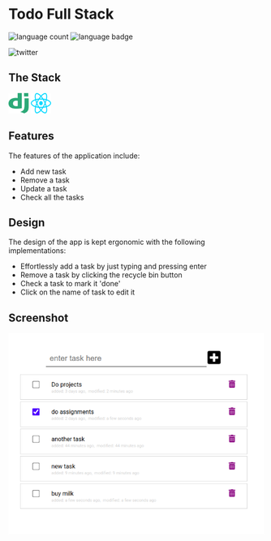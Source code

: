 # Todo Full Stack

![language count](https://img.shields.io/github/languages/count/hussainislam/todo-full-stack) ![language badge](https://img.shields.io/github/languages/top/hussainislam/todo-full-stack)

![twitter](https://img.shields.io/twitter/follow/HussainulMd?label=Follow&style=social)
## The Stack
<img src="./project-assets/icon_django.svg" width="40px" height="40px">
<img src="./project-assets/icon_react.svg" width="40px" height="40px" >

## Features
The features of the application include:
- Add new task
- Remove a task
- Update a task
- Check all the tasks 

## Design
The design of the app is kept ergonomic with the following implementations:
- Effortlessly add a task by just typing and pressing enter
- Remove a task by clicking the recycle bin button
- Check a task to mark it 'done'
- Click on the name of task to edit it

## Screenshot
![application screenshot](project-assets/front_screenshot.png)